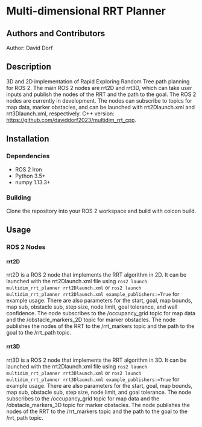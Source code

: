 # Multi-dimensional RRT Planner

## Authors and Contributors
Author: David Dorf

## Description
3D and 2D implementation of Rapid Exploring Random Tree path planning for ROS 2. The main ROS 2 nodes are rrt2D and rrt3D, which can take user inputs and publish the nodes of the RRT and the path to the goal. The ROS 2 nodes are currently in development. The nodes can subscribe to topics for map data, marker obstacles, and can be launched with rrt2Dlaunch.xml and rrt3Dlaunch.xml, respectively. C++ version: https://github.com/daviddorf2023/multidim_rrt_cpp.

## Installation
### Dependencies
* ROS 2 Iron
* Python 3.5+
* numpy 1.13.3+
### Building
Clone the repository into your ROS 2 workspace and build with colcon build.

## Usage
### ROS 2 Nodes
#### rrt2D
rrt2D is a ROS 2 node that implements the RRT algorithm in 2D. It can be launched with the rrt2Dlaunch.xml file using `ros2 launch multidim_rrt_planner rrt2Dlaunch.xml` or `ros2 launch multidim_rrt_planner rrt2Dlaunch.xml example_publishers:=True` for example usage. There are also parameters for the start, goal, map bounds, map sub, obstacle sub, step size, node limit, goal tolerance, and wall confidence. The node subscribes to the /occupancy_grid topic for map data and the /obstacle_markers_2D topic for marker obstacles. The node publishes the nodes of the RRT to the /rrt_markers topic and the path to the goal to the /rrt_path topic.
#### rrt3D
rrt3D is a ROS 2 node that implements the RRT algorithm in 3D. It can be launched with the rrt2Dlaunch.xml file using `ros2 launch multidim_rrt_planner rrt3Dlaunch.xml` or `ros2 launch multidim_rrt_planner rrt3Dlaunch.xml example_publishers:=True` for example usage. There are also parameters for the start, goal, map bounds, map sub, obstacle sub, step size, node limit, and goal tolerance. The node subscribes to the /occupancy_grid topic for map data and the /obstacle_markers_3D topic for marker obstacles. The node publishes the nodes of the RRT to the /rrt_markers topic and the path to the goal to the /rrt_path topic.
